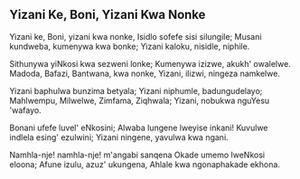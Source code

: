 ## Yizani Ke, Boni, Yizani Kwa Nonke

Yizani ke, Boni, yizani kwa nonke,
Isidlo sofefe sisi silungile;
Musani kundweba, kumenywa kwa bonke;
Yizani kaloku, nisidle, niphile.

Sithunywa yiNkosi kwa sezweni lonke;
Kumenywa izizwe, akukh' owalelwe.
Madoda, Bafazi, Bantwana, kwa nonke,
Yizani, ilizwi, ningeza namkelwe.

Yizani baphulwa bunzima betyala;
Yizani niphumle, badungudelayo;
Mahlwempu, Milwelwe, Zimfama, Ziqhwala;
Yizani, nobukwa nguYesu 'wafayo.

Bonani ufefe luvel' eNkosini;
Alwaba lungene lweyise inkani!
Kuvulwe indlela esing' ezulwini;
Yizani ningene, yavulwa kwa ngani.

Namhla-nje! namhla-nje! m'angabi sanqena
Okade umemo lweNkosi eloona;
Afune izulu, azuz' ukungena,
Ahlale kwa ngonaphakade ekhona.

